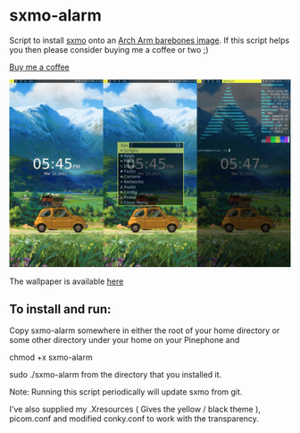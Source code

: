 # sxmo-alarm
Script to install [sxmo](https://sr.ht/~mil/Sxmo/) onto an [Arch Arm barebones image](https://github.com/dreemurrs-embedded/Pine64-Arch/releases). 
If this script helps you then please consider buying me a coffee or two ;)

<a href="https://www.buymeacoffee.com/JustineSmithies">Buy me a coffee</a>

![ScreenShot](screenshot.jpg)

The wallpaper is available [here](https://www.artstation.com/artwork/gJPLLx)

## To install and run:

Copy sxmo-alarm somewhere in either the root of your home directory 
or some other directory under your home on your Pinephone and

chmod +x sxmo-alarm

sudo ./sxmo-alarm from the directory that you installed it.

Note: Running this script periodically will update sxmo from git.

I've also supplied my .Xresources ( Gives the yellow / black theme ), picom.conf and modified conky.conf to work with the transparency.

